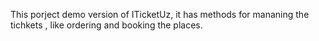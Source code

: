 This porject demo version of ITicketUz, it has methods for mananing the tichkets , like ordering and booking the places.

